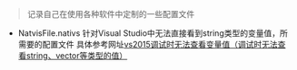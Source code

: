 >记录自己在使用各种软件中定制的一些配置文件

- NatvisFile.nativs
针对Visual Studio中无法直接看到string类型的变量值，所需要的配置文件
具体参考网址[vs2015调试时无法查看变量值（调试时无法查看string、vector等类型的值）](https://blog.csdn.net/u014552102/article/details/82466516)